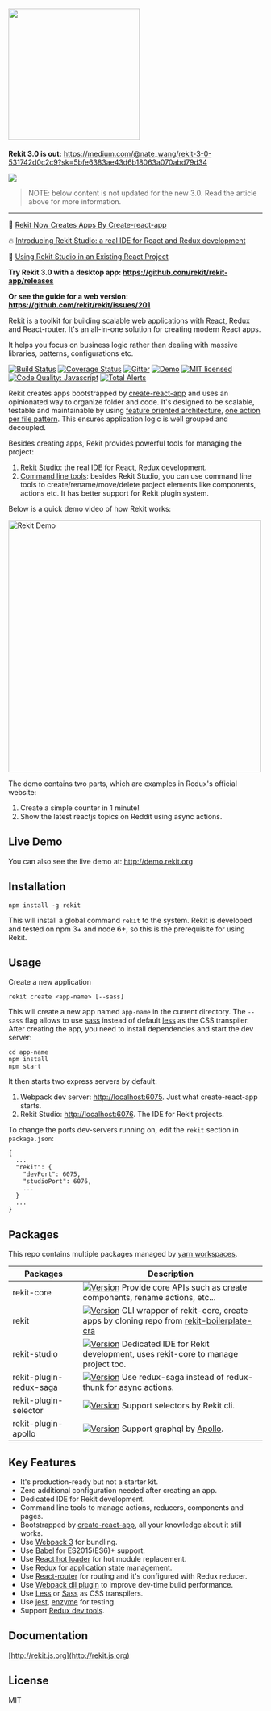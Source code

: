 # <img src="/images/logo_text.png?raw=true" width="260">

**Rekit 3.0 is out:** https://medium.com/@nate_wang/rekit-3-0-531742d0c2c9?sk=5bfe6383ae43d6b18063a070abd79d34

[<img src="https://opencollective.com/rekit/tiers/backers.svg?avatarHeight=60"/>](https://opencollective.com/rekit)


> NOTE: below content is not updated for the new 3.0. Read the article above for more information.

------

🎉  [Rekit Now Creates Apps By Create-react-app](https://medium.com/@nate_wang/rekit-now-creates-apps-by-create-react-app-3f0d82fd64f3)

🔥  [Introducing Rekit Studio: a real IDE for React and Redux development](https://medium.com/@nate_wang/introducing-rekit-studio-a-real-ide-for-react-and-redux-development-baf0c99cb542)

🎉  [Using Rekit Studio in an Existing React Project](https://medium.com/@nate_wang/using-rekit-studio-in-an-existing-react-project-39713d9667b)

**Try Rekit 3.0 with a desktop app: https://github.com/rekit/rekit-app/releases**

**Or see the guide for a web version: https://github.com/rekit/rekit/issues/201**

Rekit is a toolkit for building scalable web applications with React, Redux and React-router. It's an all-in-one solution for creating modern React apps.

It helps you focus on business logic rather than dealing with massive libraries, patterns, configurations etc.

[![Build Status](https://travis-ci.org/rekit/rekit.svg?branch=master)](https://travis-ci.org/supnate/rekit)
[![Coverage Status](https://img.shields.io/codecov/c/github/rekit/rekit/master.svg)](https://codecov.io/github/rekit/rekit)
[![Gitter](https://badges.gitter.im/supnate/rekit.svg)](https://gitter.im/rekitjs/Lobby?utm_source=share-link&utm_medium=link&utm_campaign=share-link)
[![Demo](https://img.shields.io/badge/demo-link-blue.svg)](http://demo.rekit.org)
[![MIT licensed](https://img.shields.io/badge/license-MIT-blue.svg)](./LICENSE)
[![Code Quality: Javascript](https://img.shields.io/lgtm/grade/javascript/g/supnate/rekit.svg?logo=lgtm&logoWidth=18)](https://lgtm.com/projects/g/supnate/rekit/context:javascript)
[![Total Alerts](https://img.shields.io/lgtm/alerts/g/supnate/rekit.svg?logo=lgtm&logoWidth=18)](https://lgtm.com/projects/g/supnate/rekit/alerts)

Rekit creates apps bootstrapped by [create-react-app](https://github.com/facebook/create-react-app) and uses an opinionated way to organize folder and code. It's designed to be scalable, testable and maintainable by using [feature oriented architecture](https://medium.com/@nate_wang/feature-oriented-architecture-for-web-applications-2b48e358afb0), [one action per file pattern](https://medium.com/@nate_wang/a-new-approach-for-managing-redux-actions-91c26ce8b5da#.9em77fuwk). This ensures application logic is well grouped and decoupled.

Besides creating apps, Rekit provides powerful tools for managing the project:

 1. [Rekit Studio](https://medium.com/@nate_wang/introducing-rekit-studio-a-real-ide-for-react-and-redux-development-baf0c99cb542): the real IDE for React, Redux development.
 2. [Command line tools](http://rekit.js.org/docs/cli.html): besides Rekit Studio, you can use command line tools to create/rename/move/delete project elements like components, actions etc. It has better support for Rekit plugin system.

Below is a quick demo video of how Rekit works:

[<img src="/images/rekit-studio-youtube.png" width="500" alt="Rekit Demo"/>](https://youtu.be/i53XffYtWMc "Rekit Demo")

The demo contains two parts, which are examples in Redux's official website:

1. Create a simple counter in 1 minute!
2. Show the latest reactjs topics on Reddit using async actions.

## Live Demo
You can also see the live demo at: http://demo.rekit.org

## Installation
```
npm install -g rekit
```
This will install a global command `rekit` to the system. Rekit is developed and tested on npm 3+ and node 6+, so this is the prerequisite for using Rekit.

## Usage
Create a new application
```
rekit create <app-name> [--sass]
```
This will create a new app named `app-name` in the current directory. The `--sass` flag allows to use [sass](https://sass-lang.com/) instead of default [less](http://lesscss.org/) as the CSS transpiler. After creating the app, you need to install dependencies and start the dev server:
```
cd app-name
npm install
npm start
```

It then starts two express servers by default:

 1. Webpack dev server: [http://localhost:6075](http://localhost:6075). Just what create-react-app starts.
 2. Rekit Studio: [http://localhost:6076](http://localhost:6076). The IDE for Rekit projects.

To change the ports dev-servers running on, edit the `rekit` section in `package.json`:
```
{
  ...
  "rekit": {
    "devPort": 6075,
    "studioPort": 6076,
    ...
  }
  ...
}
```

## Packages
This repo contains multiple packages managed by [yarn workspaces](https://yarnpkg.com/lang/en/docs/workspaces/).

| Packages  | Description |
| --- | --- |
| rekit-core |[![Version](http://img.shields.io/npm/v/rekit-core.svg)](https://www.npmjs.org/package/rekit-core) Provide core APIs such as create components, rename actions, etc... |
| rekit |[![Version](http://img.shields.io/npm/v/rekit.svg)](https://www.npmjs.org/package/rekit) CLI wrapper of rekit-core, create apps by cloning repo from [rekit-boilerplate-cra](https://github.com/supnate/rekit-boilerplate-cra)  |
| rekit-studio |[![Version](http://img.shields.io/npm/v/rekit-studio.svg)](https://www.npmjs.org/package/rekit-studio) Dedicated IDE for Rekit development, uses rekit-core to manage project too. |
| rekit-plugin-redux-saga |[![Version](http://img.shields.io/npm/v/rekit-plugin-redux-saga.svg)](https://www.npmjs.org/package/rekit-plugin-redux-saga) Use redux-saga instead of redux-thunk for async actions. |
| rekit-plugin-selector |[![Version](http://img.shields.io/npm/v/rekit-plugin-selector.svg)](https://www.npmjs.org/package/rekit-plugin-selector) Support selectors by Rekit cli. |
| rekit-plugin-apollo |[![Version](http://img.shields.io/npm/v/rekit-plugin-apollo.svg)](https://www.npmjs.org/package/rekit-plugin-apollo) Support graphql by [Apollo](https://www.apollographql.com/). |

## Key Features
 * It's production-ready but not a starter kit.
 * Zero additional configuration needed after creating an app.
 * Dedicated IDE for Rekit development.
 * Command line tools to manage actions, reducers, components and pages.
 * Bootstrapped by [create-react-app](https://github.com/facebook/create-react-app), all your knowledge about it still works.
 * Use [Webpack 3](http://webpack.js.org) for bundling.
 * Use [Babel](https://babeljs.io/) for ES2015(ES6)+ support.
 * Use [React hot loader](http://gaearon.github.io/react-hot-loader/) for hot module replacement.
 * Use [Redux](http://redux.js.org/) for application state management.
 * Use [React-router](https://github.com/reactjs/react-router) for routing and it's configured with Redux reducer.
 * Use [Webpack dll plugin](https://webpack.js.org/plugins/dll-plugin/#src/components/Sidebar/Sidebar.jsx) to improve dev-time build performance.
 * Use [Less](http://lesscss.org/) or [Sass](https://sass-lang.com/) as CSS transpilers.
 * Use [jest](https://facebook.github.io/jest/), [enzyme](https://github.com/airbnb/enzyme) for testing.
 * Support [Redux dev tools](https://chrome.google.com/webstore/detail/redux-devtools/lmhkpmbekcpmknklioeibfkpmmfibljd).

## Documentation
[http://rekit.js.org](http://rekit.js.org)

## License
MIT
